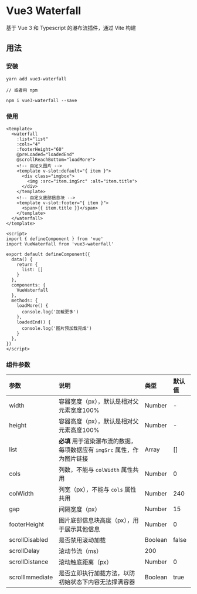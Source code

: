 # Vue3 Waterfall

基于 Vue 3 和 Typescript 的瀑布流插件，通过 Vite 构建

## 用法

### 安装

```
yarn add vue3-waterfall

// 或者用 npm

npm i vue3-waterfall --save
```
### 使用

```
<template>
  <waterfall
    :list="list"
    :cols="4"
    :footerHeight="60"
    @preLoaded="loadedEnd"
    @scrollReachBottom="loadMore">
    <!-- 自定义图片 -->
    <template v-slot:default="{ item }">
      <div class="imgbox">
        <img :src="item.imgSrc" :alt="item.title">
      </div>
    </template>
    <!-- 自定义底部信息块 -->
    <template v-slot:footer="{ item }">
      <span>{{ item.title }}</span>
    </template>
  </waterfall>
</template>

<script>
import { defineComponent } from 'vue'
import VueWaterfall from 'vue3-waterfall'

export default defineComponent({
  data() {
    return {
      list: []
    }
  },
  components: {
    VueWaterfall
  },
  methods: {
    loadMore() {
      console.log('加载更多')
    },
    loadedEnd() {
      console.log('图片预加载完成')
    }
  },
})
</script>
```

### 组件参数

| 参数 | 说明 | 类型 | 默认值 |
| :-----| :---- | :---- | :---- |
| width | 容器宽度（px），默认是相对父元素宽度100% | Number | - |
| height | 容器高度（px），默认是相对父元素高度100% | Number | - |
| list | **必填** 用于渲染瀑布流的数据，每项数据应有 `imgSrc` 属性，作为图片链接 | Array | [] |
| cols | 列数，不能与 `colWidth` 属性共用 | Number | 0 |
| colWidth | 列宽（px），不能与 `cols` 属性共用 | Number | 240 |
| gap | 间隔宽度（px） | Number | 15 |
| footerHeight | 图片底部信息块高度（px），用于展示其他信息 | Number | 0 |
| scrollDisabled | 是否禁用滚动加载 | Boolean | false |
| scrollDelay | 滚动节流（ms） | 200 |
| scrollDistance | 滚动触底距离（px） | Number | 0 |
| scrollImmediate | 是否立即执行加载方法，以防初始状态下内容无法撑满容器 | Boolean | true |
